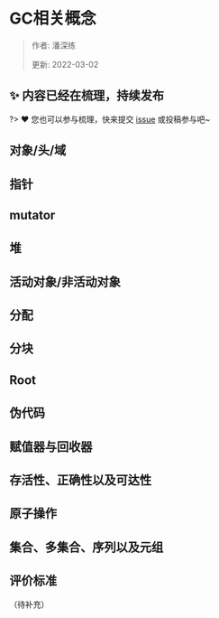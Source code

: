 # GC相关概念

> 作者: 潘深练
>
> 更新: 2022-03-02

## ✨ 内容已经在梳理，持续发布
?> ❤️ 您也可以参与梳理，快来提交 [issue](https://github.com/senlypan/jvm-docs/issues) 或投稿参与吧~




## 对象/头/域
## 指针
## mutator
## 堆
## 活动对象/非活动对象
## 分配
## 分块
## Root
## 伪代码
## 赋值器与回收器
## 存活性、正确性以及可达性
## 原子操作
## 集合、多集合、序列以及元组
## 评价标准


（待补充）